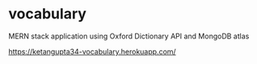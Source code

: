# vocabulary
MERN stack application using Oxford Dictionary API and MongoDB atlas

https://ketangupta34-vocabulary.herokuapp.com/
